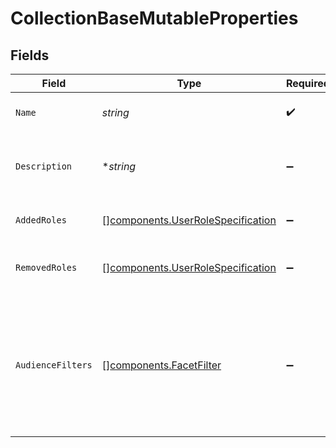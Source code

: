 # CollectionBaseMutableProperties


## Fields

| Field                                                                                                                    | Type                                                                                                                     | Required                                                                                                                 | Description                                                                                                              |
| ------------------------------------------------------------------------------------------------------------------------ | ------------------------------------------------------------------------------------------------------------------------ | ------------------------------------------------------------------------------------------------------------------------ | ------------------------------------------------------------------------------------------------------------------------ |
| `Name`                                                                                                                   | *string*                                                                                                                 | :heavy_check_mark:                                                                                                       | The unique name of the Collection.                                                                                       |
| `Description`                                                                                                            | **string*                                                                                                                | :heavy_minus_sign:                                                                                                       | A brief summary of the Collection's contents.                                                                            |
| `AddedRoles`                                                                                                             | [][components.UserRoleSpecification](../../models/components/userrolespecification.md)                                   | :heavy_minus_sign:                                                                                                       | A list of added user roles for the Collection.                                                                           |
| `RemovedRoles`                                                                                                           | [][components.UserRoleSpecification](../../models/components/userrolespecification.md)                                   | :heavy_minus_sign:                                                                                                       | A list of removed user roles for the Collection.                                                                         |
| `AudienceFilters`                                                                                                        | [][components.FacetFilter](../../models/components/facetfilter.md)                                                       | :heavy_minus_sign:                                                                                                       | Filters which restrict who should see this Collection. Values are taken from the corresponding filters in people search. |